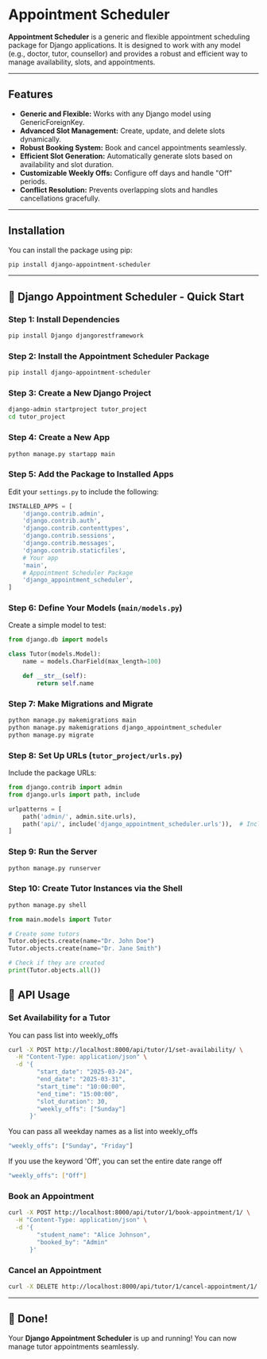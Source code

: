 # Appointment Scheduler

**Appointment Scheduler** is a generic and flexible appointment scheduling package for Django applications. It is designed to work with any model (e.g., doctor, tutor, counsellor) and provides a robust and efficient way to manage availability, slots, and appointments.

---

## Features
- **Generic and Flexible:** Works with any Django model using GenericForeignKey.
- **Advanced Slot Management:** Create, update, and delete slots dynamically.
- **Robust Booking System:** Book and cancel appointments seamlessly.
- **Efficient Slot Generation:** Automatically generate slots based on availability and slot duration.
- **Customizable Weekly Offs:** Configure off days and handle "Off" periods.
- **Conflict Resolution:** Prevents overlapping slots and handles cancellations gracefully.

---

## Installation

You can install the package using pip:

```bash
pip install django-appointment-scheduler
```

---

## 🚀 Django Appointment Scheduler - Quick Start

### Step 1: Install Dependencies
```bash
pip install Django djangorestframework
```

### Step 2: Install the Appointment Scheduler Package
```bash
pip install django-appointment-scheduler
```

### Step 3: Create a New Django Project
```bash
django-admin startproject tutor_project
cd tutor_project
```

### Step 4: Create a New App
```bash
python manage.py startapp main
```

### Step 5: Add the Package to Installed Apps
Edit your `settings.py` to include the following:
```python
INSTALLED_APPS = [
    'django.contrib.admin',
    'django.contrib.auth',
    'django.contrib.contenttypes',
    'django.contrib.sessions',
    'django.contrib.messages',
    'django.contrib.staticfiles',
    # Your app
    'main',
    # Appointment Scheduler Package
    'django_appointment_scheduler',
]
```

### Step 6: Define Your Models (`main/models.py`)
Create a simple model to test:
```python
from django.db import models

class Tutor(models.Model):
    name = models.CharField(max_length=100)

    def __str__(self):
        return self.name
```

### Step 7: Make Migrations and Migrate
```bash
python manage.py makemigrations main
python manage.py makemigrations django_appointment_scheduler
python manage.py migrate
```

### Step 8: Set Up URLs (`tutor_project/urls.py`)
Include the package URLs:
```python
from django.contrib import admin
from django.urls import path, include

urlpatterns = [
    path('admin/', admin.site.urls),
    path('api/', include('django_appointment_scheduler.urls')),  # Include package URLs
]
```

### Step 9: Run the Server
```bash
python manage.py runserver
```

### Step 10: Create Tutor Instances via the Shell
```bash
python manage.py shell
```
```python
from main.models import Tutor

# Create some tutors
Tutor.objects.create(name="Dr. John Doe")
Tutor.objects.create(name="Dr. Jane Smith")

# Check if they are created
print(Tutor.objects.all())
```

## 📝 API Usage

### Set Availability for a Tutor
You can pass list into weekly_offs
```bash
curl -X POST http://localhost:8000/api/tutor/1/set-availability/ \
  -H "Content-Type: application/json" \
  -d '{
        "start_date": "2025-03-24",
        "end_date": "2025-03-31",
        "start_time": "10:00:00",
        "end_time": "15:00:00",
        "slot_duration": 30,
        "weekly_offs": ["Sunday"]
      }'
```
You can pass all weekday names as a list into weekly_offs
```bash
"weekly_offs": ["Sunday", "Friday"]
```
If you use the keyword 'Off', you can set the entire date range off
```bash
"weekly_offs": ["Off"]
```

### Book an Appointment
```bash
curl -X POST http://localhost:8000/api/tutor/1/book-appointment/1/ \
  -H "Content-Type: application/json" \
  -d '{
        "student_name": "Alice Johnson",
        "booked_by": "Admin"
      }'
```

### Cancel an Appointment
```bash
curl -X DELETE http://localhost:8000/api/tutor/1/cancel-appointment/1/
```

---

## 🎉 Done!
Your **Django Appointment Scheduler** is up and running! You can now manage tutor appointments seamlessly.

